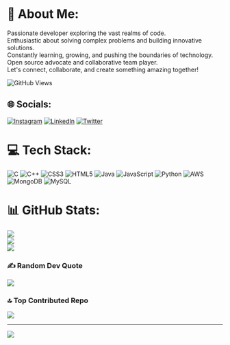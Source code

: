 # 💫 About Me:
Passionate developer exploring the vast realms of code. <br>Enthusiastic about solving complex problems and building innovative solutions. <br>Constantly learning, growing, and pushing the boundaries of technology. <br>Open source advocate and collaborative team player. <br>Let's connect, collaborate, and create something amazing together!

![GitHub Views](https://komarev.com/ghpvc/?username=VRajaSubramanian&color=FAC151)

## 🌐 Socials:
[![Instagram](https://img.shields.io/badge/Instagram-%23E4405F.svg?logo=Instagram&logoColor=white)](https://instagram.com/https://www.instagram.com/revolver.raja_03/) [![LinkedIn](https://img.shields.io/badge/LinkedIn-%230077B5.svg?logo=linkedin&logoColor=white)](https://linkedin.com/in/https://www.linkedin.com/in/raja-subramanian-velayudham/) [![Twitter](https://img.shields.io/badge/Twitter-%231DA1F2.svg?logo=Twitter&logoColor=white)](https://twitter.com/https://twitter.com/revolverraja03) 

# 💻 Tech Stack:
![C](https://img.shields.io/badge/c-%2300599C.svg?style=for-the-badge&logo=c&logoColor=white) ![C++](https://img.shields.io/badge/c++-%2300599C.svg?style=for-the-badge&logo=c%2B%2B&logoColor=white) ![CSS3](https://img.shields.io/badge/css3-%231572B6.svg?style=for-the-badge&logo=css3&logoColor=white) ![HTML5](https://img.shields.io/badge/html5-%23E34F26.svg?style=for-the-badge&logo=html5&logoColor=white) ![Java](https://img.shields.io/badge/java-%23ED8B00.svg?style=for-the-badge&logo=java&logoColor=white) ![JavaScript](https://img.shields.io/badge/javascript-%23323330.svg?style=for-the-badge&logo=javascript&logoColor=%23F7DF1E) ![Python](https://img.shields.io/badge/python-3670A0?style=for-the-badge&logo=python&logoColor=ffdd54) ![AWS](https://img.shields.io/badge/AWS-%23FF9900.svg?style=for-the-badge&logo=amazon-aws&logoColor=white) ![MongoDB](https://img.shields.io/badge/MongoDB-%234ea94b.svg?style=for-the-badge&logo=mongodb&logoColor=white) ![MySQL](https://img.shields.io/badge/mysql-%2300f.svg?style=for-the-badge&logo=mysql&logoColor=white)
# 📊 GitHub Stats:
![](https://github-readme-stats.vercel.app/api?username=VRajaSubramanian&theme=radical&hide_border=true&include_all_commits=false&count_private=false)<br/>
![](https://github-readme-streak-stats.herokuapp.com/?user=VRajaSubramanian&theme=radical&hide_border=true)<br/>
![](https://github-readme-stats.vercel.app/api/top-langs/?username=VRajaSubramanian&theme=radical&hide_border=true&include_all_commits=false&count_private=false&layout=compact)

### ✍️ Random Dev Quote
![](https://quotes-github-readme.vercel.app/api?type=horizontal&theme=radical)

### 🔝 Top Contributed Repo
![](https://github-contributor-stats.vercel.app/api?username=VRajaSubramanian&limit=5&theme=dark&combine_all_yearly_contributions=true)

---
[![](https://visitcount.itsvg.in/api?id=VRajaSubramanian&icon=1&color=6)](https://visitcount.itsvg.in)

<!-- Proudly created with GPRM ( https://gprm.itsvg.in ) -->
